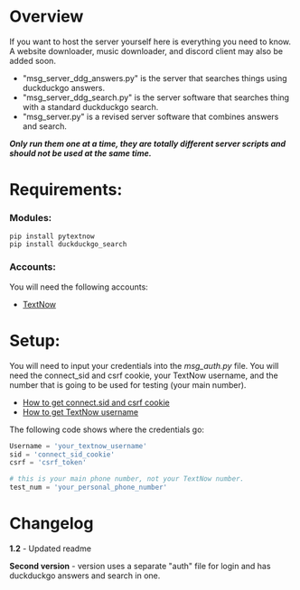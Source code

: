 # Overview
If you want to host the server yourself here is everything you need to know. A website downloader, music downloader,
and discord client may also be added soon.

* "msg_server_ddg_answers.py" is the server that searches things using duckduckgo answers.
* "msg_server_ddg_search.py" is the server software that searches thing with a standard duckduckgo search.
* "msg_server.py" is a revised server software that combines answers and search.


***Only run them one at a time, they are totally different server scripts and should not be used at the same time.***



# Requirements:
### Modules:
```
pip install pytextnow
pip install duckduckgo_search
```
### Accounts:
You will need the following accounts:

* [TextNow](https://www.textnow.com/)

# Setup:

You will need to input your credentials into the *msg_auth.py* file. You will need the connect_sid and csrf cookie,
your TextNow username, and the number that is going to be used for testing (your main number).

* [How to get connect.sid and csrf cookie](https://github.com/leogomezz4t/PyTextNow_API/raw/main/get_cookie.mp4)
* [How to get TextNow username](https://github.com/leogomezz4t/PyTextNow_API/raw/main/get_username.mp4)

The following code shows where the credentials go:
```python
Username = 'your_textnow_username'
sid = 'connect_sid_cookie'
csrf = 'csrf_token'

# this is your main phone number, not your TextNow number.
test_num = 'your_personal_phone_number'
```

# Changelog
**1.2** - Updated readme

**Second version** -  version uses a separate "auth" file for login and has duckduckgo answers and search in one.
